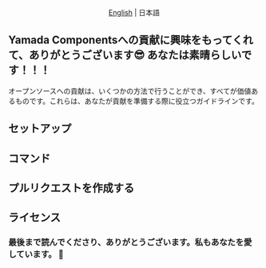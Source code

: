 <p align='center'>
  <a href='./CONTRIBUTING.md'>English</a> | 日本語
</p>

## Yamada Componentsへの貢献に興味をもってくれて、ありがとうございます😎 あなたは素晴らしいです！！！

オープンソースへの貢献は、いくつかの方法で行うことができ、すべてが価値あるものです。これらは、あなたが貢献を準備する際に役立つガイドラインです。

## セットアップ

<!---
クローンしてローカルで開発環境を整える内容
-->

## コマンド

<!---
pnpmを使用したnpm scriptsの説明
ここでplopを使用したコンポーネント、ディレクトリの作成手順についての説明も入れるのがよい？
-->

## プルリクエストを作成する

<!---
### コミット規約
### プルリクエストの作成手順
-->

## ライセンス

### 最後まで読んでくださり、ありがとうございます。私もあなたを愛しています。 💖
